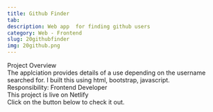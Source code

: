 ```yaml
---
title: Github Finder
tab:
description: Web app  for finding github users
category: Web - Frontend
slug: 20githubfinder
img: 20github.png
---
```


<div class="lg:p-4 pt-4 mb-4 text-pryColor font-bold text-2xl lg:text-4xl">
  Project Overview
</div>

<div class="lg:p-4 mb-4 leading-9">
The applciation provides details of a use depending on the username searched for. I built this using html, bootstrap, javascript.
<div class="pt-4 ">
 <span class = "text-pryColor font-bold"> Responsibility:</span> Frontend Developer
</div>
</div>

<div class=" pt-4 lg:p-4 mb-4 leading-9">
This project is live on Netlify
</div>

<div class="pt-4 lg:p-4 mb-4 leading-9">
Click on the button below to check it out.
</div>
<btn3 class ="mt-4" text="Visit" href="https://github-users-tracker.netlify.app"> </btn3 >
